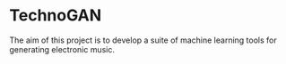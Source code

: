 # TechnoGAN
The aim of this project is to develop a suite of machine learning tools for generating electronic music.
